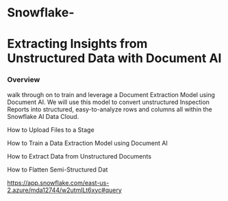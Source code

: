# Snowflake-

# Extracting Insights from Unstructured Data with Document AI
<!-- ------------------------ -->


### Overview
walk through on to train and leverage a Document Extraction Model using Document AI. We will use this model to convert unstructured Inspection Reports into structured, easy-to-analyze rows and columns all within the Snowflake AI Data Cloud.

How to Upload Files to a Stage



How to Train a Data Extraction Model using Document AI


How to Extract Data from Unstructured Documents



How to Flatten Semi-Structured Dat


https://app.snowflake.com/east-us-2.azure/mda12744/w2utmILt6xyc#query
